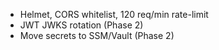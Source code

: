 - Helmet, CORS whitelist, 120 req/min rate-limit
- JWT JWKS rotation (Phase 2)
- Move secrets to SSM/Vault (Phase 2)
